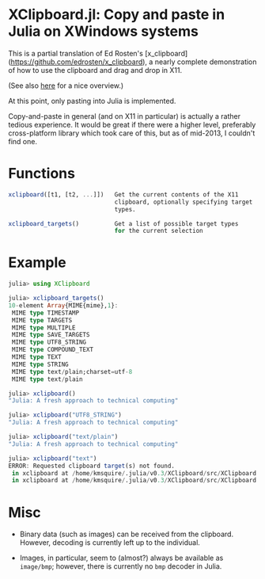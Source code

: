 # XClipboard.jl: Copy and paste in Julia on XWindows systems

This is a partial translation of Ed Rosten's [x_clipboard]
(https://github.com/edrosten/x_clipboard), a nearly complete
demonstration of how to use the clipboard and drag and drop in X11.

(See also [here](http://www.edwardrosten.com/code/x11.html) for a nice
overview.)

At this point, only pasting into Julia is implemented.

Copy-and-paste in general (and on X11 in particular) is actually a
rather tedious experience.  It would be great if there were a higher
level, preferably cross-platform library which took care of this, but
as of mid-2013, I couldn't find one.

# Functions

```julia
xclipboard([t1, [t2, ...]])   Get the current contents of the X11
                              clipboard, optionally specifying target
							  types.

xclipboard_targets()          Get a list of possible target types
                              for the current selection
```

# Example

```julia
julia> using XClipboard

julia> xclipboard_targets()
10-element Array{MIME{mime},1}:
 MIME type TIMESTAMP               
 MIME type TARGETS                 
 MIME type MULTIPLE                
 MIME type SAVE_TARGETS            
 MIME type UTF8_STRING             
 MIME type COMPOUND_TEXT           
 MIME type TEXT                    
 MIME type STRING                  
 MIME type text/plain;charset=utf-8
 MIME type text/plain              

julia> xclipboard()
"Julia: A fresh approach to technical computing"

julia> xclipboard("UTF8_STRING")
"Julia: A fresh approach to technical computing"

julia> xclipboard("text/plain")
"Julia: A fresh approach to technical computing"

julia> xclipboard("text")
ERROR: Requested clipboard target(s) not found.
 in xclipboard at /home/kmsquire/.julia/v0.3/XClipboard/src/XClipboard.jl:37
 in xclipboard at /home/kmsquire/.julia/v0.3/XClipboard/src/XClipboard.jl:45
```

# Misc

* Binary data (such as images) can be received from the clipboard.
  However, decoding is currently left up to the individual.

* Images, in particular, seem to (almost?) always be available as
  ``image/bmp``; however, there is currently no ``bmp`` decoder in
  Julia.

